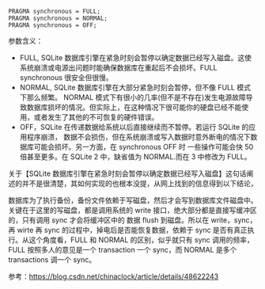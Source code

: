 ```
PRAGMA synchronous = FULL;
PRAGMA synchronous = NORMAL;
PRAGMA synchronous = OFF;
```

参数含义：

- FULL, SQLite 数据库引擎在紧急时刻会暂停以确定数据已经写入磁盘。这使 系统崩溃或电源出问题时能确保数据库在重起后不会损坏。FULL synchronous 很安全但很慢。
- NORMAL, SQLite 数据库引擎在大部分紧急时刻会暂停，但不像 FULL 模式下那么频繁。 NORMAL 模式下有很小的几率(但不是不存在)发生电源故障导致数据库损坏的情况。但实际上，在这种情况下很可能你的硬盘已经不能使用，或者发生了其他的不可恢复的硬件错误。
- OFF，SQLite 在传递数据给系统以后直接继续而不暂停。若运行 SQLite 的应用程序崩溃， 数据不会损伤，但在系统崩溃或写入数据时意外断电的情况下数据库可能会损坏。另一方面，在 synchronous OFF 时 一些操作可能会快 50 倍甚至更多。在 SQLite 2 中，缺省值为 NORMAL.而在 3 中修改为 FULL。

关于【SQLite 数据库引擎在紧急时刻会暂停以确定数据已经写入磁盘】这句话阐述的并不是很清楚，其如何实现的也根本没提，从网上找到的信息得到以下结论，

数据库为了执行备份，备份文件依赖于写磁盘，然后才会写到数据库文件磁盘中。关键在于这里的写磁盘，都是调用系统的 write 接口，绝大部分都是直接写缓冲区的，只有调用 sync 才会将缓冲区中的
数据 flush 到磁盘。所以在 write，sync，再 wirte 再 sync 的过程中，掉电后是否能恢复数据，依赖于 sync 是否有真正执行。从这个角度看，FULL 和 NORMAL 的区别，似乎就只有 sync 调用的频率，
FULL 按照多人的意见是一个 transaction 一个 sync，而 NORMAL 是多个 transactions 调一个 sync。

参考：https://blog.csdn.net/chinaclock/article/details/48622243
